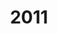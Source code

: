---
layout: robot
title: 2011
robot: Unnamed Robot
game: Logo In Motion
thumbnail: /assets/images/2011/2011Robot.jpg
---